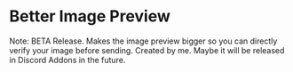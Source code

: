 # Better Image Preview

Note: BETA Release. Makes the image preview bigger so you can directly verify your image before sending. Created by me. Maybe it will be released in Discord Addons in the future.
